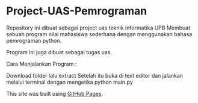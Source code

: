 # Project-UAS-Pemrograman
Repository ini dibuat sebagai project uas teknik informatika UPB
Membuat sebuah program nilai mahasiswa sederhana dengan menggunakan bahasa pemrograman python.

Program ini juga dibuat sebagai tugas uas.

Cara Menjalankan Program :

Download folder lalu extract
Setelah itu buka di text editor dan jalankan melalui terminal dengan mengetika python main.py

This site was built using [GitHub Pages](https://pages.github.com/).
